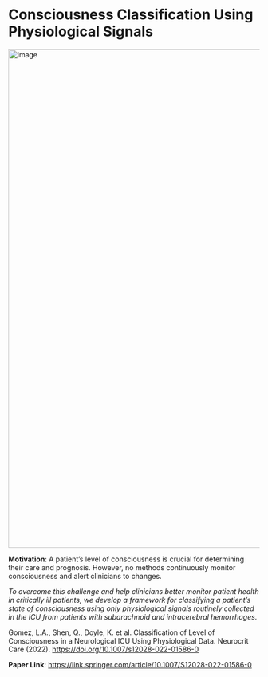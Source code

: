 # Consciousness Classification Using Physiological Signals

<img width="1000" alt="image" src="https://github.com/AdeLouis/Neuro2022-Consciousness-Classification/assets/17919698/6966d772-b041-4a59-9805-67b1cca545d0">

**Motivation**: A patient’s level of consciousness is crucial for determining their care and prognosis. However, no methods continuously monitor consciousness and alert clinicians to changes. 

*To overcome this challenge and help clinicians better monitor patient health in critically ill patients, we develop a framework for classifying a patient’s state of consciousness using only physiological signals routinely collected in the ICU from patients with subarachnoid and intracerebral hemorrhages.*

Gomez, L.A., Shen, Q., Doyle, K. et al. Classification of Level of Consciousness in a Neurological ICU Using Physiological Data. Neurocrit Care (2022). https://doi.org/10.1007/s12028-022-01586-0

**Paper Link**: https://link.springer.com/article/10.1007/S12028-022-01586-0
